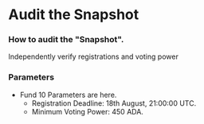 # **Audit the Snapshot**
### How to audit the "Snapshot".
Independently verify registrations and voting power

### Parameters
* Fund 10 Parameters are here.
  * Registration Deadline: 18th August, 21:00:00 UTC.
  * Minimum Voting Power:  450 ADA.
